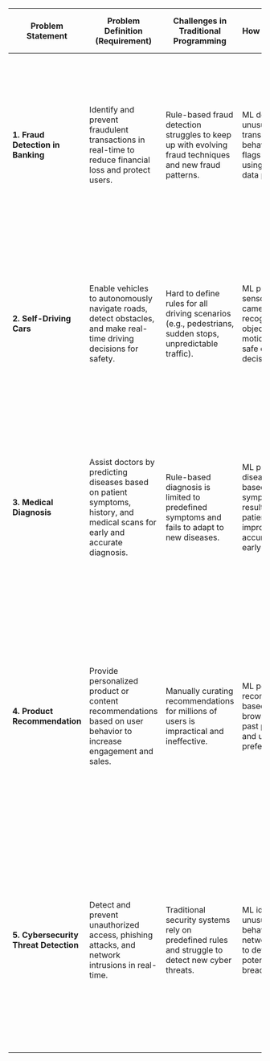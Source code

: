 | **Problem Statement** | **Problem Definition (Requirement)** | **Challenges in Traditional Programming** | **How ML Solves It** | **Real-World Data (Input to Model)** | **ML-Powered Outcome (Predicted Output)** | **ML Model Type & Evaluation Metrics** |
|----------------------|--------------------------------------|---------------------------------|---------------------|----------------------------------|----------------------------------|-----------------|
| **1. Fraud Detection in Banking** | Identify and prevent fraudulent transactions in real-time to reduce financial loss and protect users. | Rule-based fraud detection struggles to keep up with evolving fraud techniques and new fraud patterns. | ML detects unusual transaction behaviors and flags anomalies using historical data patterns. | **Transaction Data:** <br> - Amount: $10,000 <br> - Location: New York <br> - Time: 2 AM <br> - Device: New Login <br> - User Behavior: Avg. $200 per transaction <br> - Merchant Category: High-Risk Merchant | **Fraud Alert:** "High-Risk Transaction Detected" <br> **Action:** Request additional authentication or block transaction | **Anomaly Detection (Isolation Forest, Autoencoders, Random Forests)** <br> **Metrics:** Precision, Recall, F1-Score (to reduce false positives) |
| **2. Self-Driving Cars** | Enable vehicles to autonomously navigate roads, detect obstacles, and make real-time driving decisions for safety. | Hard to define rules for all driving scenarios (e.g., pedestrians, sudden stops, unpredictable traffic). | ML processes sensor and camera data to recognize objects, predict motion, and make safe driving decisions. | **Sensor & Camera Data:** <br> - Object Detected: Pedestrian at 10m <br> - Speed: 40 km/h <br> - Traffic Light: Red <br> - Road Condition: Wet Surface <br> - Adjacent Vehicles: 2 at 5m distance | **Driving Decision:** "Apply Brakes Immediately" <br> **Action:** Car slows down and stops safely | **Deep Learning (CNNs for Vision, Reinforcement Learning for Control)** <br> **Metrics:** Mean Intersection-over-Union (IoU), Collision Rate, Latency |
| **3. Medical Diagnosis** | Assist doctors by predicting diseases based on patient symptoms, history, and medical scans for early and accurate diagnosis. | Rule-based diagnosis is limited to predefined symptoms and fails to adapt to new diseases. | ML predicts disease risks based on symptoms, test results, and patient history, improving accuracy and early detection. | **Patient Data:** <br> - Age: 45 years <br> - Symptoms: High fever, cough, fatigue <br> - Medical History: Hypertension <br> - Test Results: CT Scan shows lung opacity <br> - Biomarkers: Elevated CRP, WBC Count | **Diagnosis Prediction:** "Possible Pneumonia (85% probability)" <br> **Recommendation:** Suggest further tests or start treatment | **Logistic Regression, Random Forests, CNNs (for image analysis)** <br> **Metrics:** Accuracy, Sensitivity, Specificity, AUC-ROC |
| **4. Product Recommendation** | Provide personalized product or content recommendations based on user behavior to increase engagement and sales. | Manually curating recommendations for millions of users is impractical and ineffective. | ML personalizes recommendations based on browsing history, past purchases, and user preferences. | **User Behavior Data:** <br> - Past Purchases: Wireless Earbuds, Phone Case <br> - Browsed Products: Smartwatch, Bluetooth Speaker <br> - User Ratings: Gave 5 stars to audio devices <br> - Session Duration: Avg. 10 min per visit | **Recommended Products:** "Smartwatch, Wireless Speaker" <br> **Reason:** Similar users bought these after purchasing earbuds | **Collaborative Filtering, Content-Based Filtering, Deep Learning (Neural Networks)** <br> **Metrics:** Click-Through Rate (CTR), Conversion Rate, Mean Average Precision (MAP) |
| **5. Cybersecurity Threat Detection** | Detect and prevent unauthorized access, phishing attacks, and network intrusions in real-time. | Traditional security systems rely on predefined rules and struggle to detect new cyber threats. | ML identifies unusual login behaviors and network activities to detect potential security breaches. | **Login & Network Activity:** <br> - User: JohnDoe123 <br> - Login Time: 3 AM (Unusual) <br> - Location: Russia (User is based in USA) <br> - Login Attempts: 5 Failed Attempts <br> - Network Traffic: 500MB data transfer in 1 min (Anomalous) | **Security Alert:** "Suspicious Login Attempt Detected" <br> **Action:** Block login and notify the user for verification | **Anomaly Detection (One-Class SVM, Isolation Forests, Autoencoders)** <br> **Metrics:** False Positive Rate (FPR), Detection Rate, Log-Loss |
